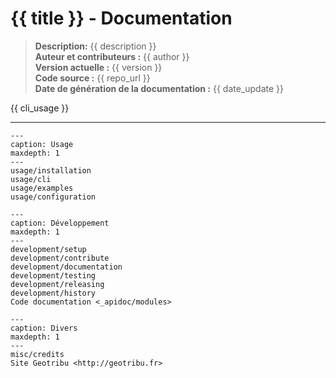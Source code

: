 # {{ title }} - Documentation

> **Description:** {{ description }}  
> **Auteur et contributeurs :** {{ author }}  
> **Version actuelle :** {{ version }}  
> **Code source :** {{ repo_url }}  
> **Date de génération de la documentation :** {{ date_update }}

{{ cli_usage }}

---

```{toctree}
---
caption: Usage
maxdepth: 1
---
usage/installation
usage/cli
usage/examples
usage/configuration
```

```{toctree}
---
caption: Développement
maxdepth: 1
---
development/setup
development/contribute
development/documentation
development/testing
development/releasing
development/history
Code documentation <_apidoc/modules>
```

```{toctree}
---
caption: Divers
maxdepth: 1
---
misc/credits
Site Geotribu <http://geotribu.fr>
```
